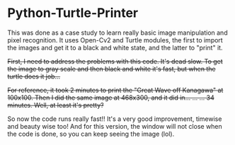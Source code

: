 # Python-Turtle-Printer
This was done as a case study to learn really basic image manipulation and pixel recognition. It uses Open-Cv2 and Turtle modules, the first to import the images and get it to a black and white state, and the latter to "print" it.


<s>First, I need to address the problems with this code. It's dead slow.
To get the image to gray scale and then black and white it's fast, but when the turtle does it job...

For reference, it took 2 minutes to print the "Great Wave off Kanagawa" at 100x100.
Then I did the same image at 468x300, and it did in... ... ... 34 minutes. Well, at least it's pretty?</s>

So now the code runs really fast!! It's a very good improvement, timewise and beauty wise too!
And for this version, the window will not close when the code is done, so you can keep seeing the image (lol).
